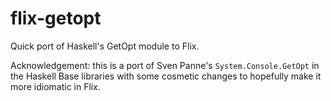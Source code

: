 # flix-getopt

Quick port of Haskell's GetOpt module to Flix.

Acknowledgement: this is a port of Sven Panne's `System.Console.GetOpt` in 
the Haskell Base libraries with some cosmetic changes to hopefully make it
more idiomatic in Flix.

